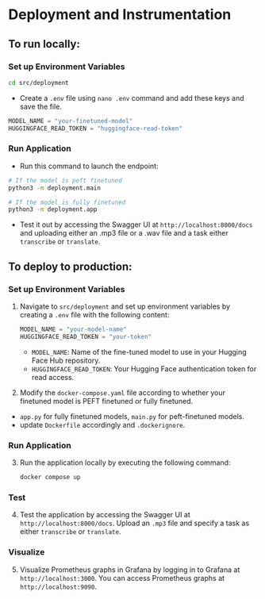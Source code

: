 # Deployment and Instrumentation


## To run locally:

### Set up Environment Variables
```bash
cd src/deployment
```
- Create a `.env` file using `nano .env` command and add these keys and save the file.
```python
MODEL_NAME = "your-finetuned-model"
HUGGINGFACE_READ_TOKEN = "huggingface-read-token"
```

### Run Application

- Run this command to launch the endpoint:
```bash
# If the model is peft finetuned
python3 -m deployment.main

# If the model is fully finetuned
python3 -m deployment.app
```

- Test it out by accessing the Swagger UI at `http://localhost:8000/docs` and uploading either an .mp3 file or a .wav file and a task either `transcribe` or `translate`. 


## To deploy to production:

### Set up Environment Variables

1. Navigate to `src/deployment` and set up environment variables by creating a `.env` file with the following content:
 
    ```python
    MODEL_NAME = "your-model-name"
    HUGGINGFACE_READ_TOKEN = "your-token"
    ```

   - `MODEL_NAME`: Name of the fine-tuned model to use in your Hugging Face Hub repository.
   - `HUGGINGFACE_READ_TOKEN`: Your Hugging Face authentication token for read access.

2. Modify the `docker-compose.yaml` file according to whether your finetuned model is PEFT finetuned or fully finetuned.
- `app.py` for fully finetuned models, `main.py` for peft-finetuned models.
- update `Dockerfile` accordingly and `.dockerignore`.

### Run Application

3. Run the application locally by executing the following command:

    ```bash
    docker compose up
    ```

### Test

4. Test the application by accessing the Swagger UI at `http://localhost:8000/docs`. Upload an `.mp3` file and specify a task as either `transcribe` or `translate`. 

### Visualize

5. Visualize Prometheus graphs in Grafana by logging in to Grafana at `http://localhost:3000`. You can access Prometheus graphs at `http://localhost:9090`.
